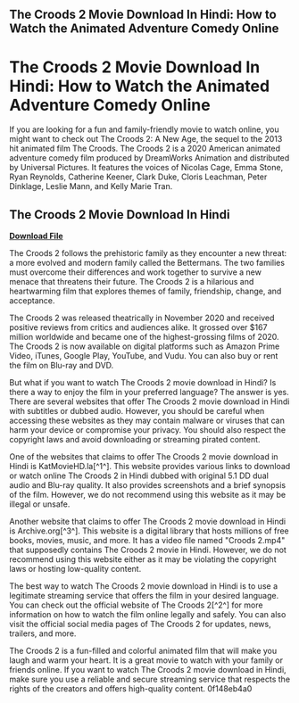 ## The Croods 2 Movie Download In Hindi: How to Watch the Animated Adventure Comedy Online

  
# The Croods 2 Movie Download In Hindi: How to Watch the Animated Adventure Comedy Online
  
If you are looking for a fun and family-friendly movie to watch online, you might want to check out The Croods 2: A New Age, the sequel to the 2013 hit animated film The Croods. The Croods 2 is a 2020 American animated adventure comedy film produced by DreamWorks Animation and distributed by Universal Pictures. It features the voices of Nicolas Cage, Emma Stone, Ryan Reynolds, Catherine Keener, Clark Duke, Cloris Leachman, Peter Dinklage, Leslie Mann, and Kelly Marie Tran.
 
## The Croods 2 Movie Download In Hindi


[**Download File**](https://www.google.com/url?q=https%3A%2F%2Fshoxet.com%2F2tM46V&sa=D&sntz=1&usg=AOvVaw3mIujZ003neeNY6h98wcS6)

  
The Croods 2 follows the prehistoric family as they encounter a new threat: a more evolved and modern family called the Bettermans. The two families must overcome their differences and work together to survive a new menace that threatens their future. The Croods 2 is a hilarious and heartwarming film that explores themes of family, friendship, change, and acceptance.
  
The Croods 2 was released theatrically in November 2020 and received positive reviews from critics and audiences alike. It grossed over $167 million worldwide and became one of the highest-grossing films of 2020. The Croods 2 is now available on digital platforms such as Amazon Prime Video, iTunes, Google Play, YouTube, and Vudu. You can also buy or rent the film on Blu-ray and DVD.
  
But what if you want to watch The Croods 2 movie download in Hindi? Is there a way to enjoy the film in your preferred language? The answer is yes. There are several websites that offer The Croods 2 movie download in Hindi with subtitles or dubbed audio. However, you should be careful when accessing these websites as they may contain malware or viruses that can harm your device or compromise your privacy. You should also respect the copyright laws and avoid downloading or streaming pirated content.
  
One of the websites that claims to offer The Croods 2 movie download in Hindi is KatMovieHD.la[^1^]. This website provides various links to download or watch online The Croods 2 in Hindi dubbed with original 5.1 DD dual audio and Blu-ray quality. It also provides screenshots and a brief synopsis of the film. However, we do not recommend using this website as it may be illegal or unsafe.
  
Another website that claims to offer The Croods 2 movie download in Hindi is Archive.org[^3^]. This website is a digital library that hosts millions of free books, movies, music, and more. It has a video file named "Croods 2.mp4" that supposedly contains The Croods 2 movie in Hindi. However, we do not recommend using this website either as it may be violating the copyright laws or hosting low-quality content.
  
The best way to watch The Croods 2 movie download in Hindi is to use a legitimate streaming service that offers the film in your desired language. You can check out the official website of The Croods 2[^2^] for more information on how to watch the film online legally and safely. You can also visit the official social media pages of The Croods 2 for updates, news, trailers, and more.
  
The Croods 2 is a fun-filled and colorful animated film that will make you laugh and warm your heart. It is a great movie to watch with your family or friends online. If you want to watch The Croods 2 movie download in Hindi, make sure you use a reliable and secure streaming service that respects the rights of the creators and offers high-quality content.
 0f148eb4a0
